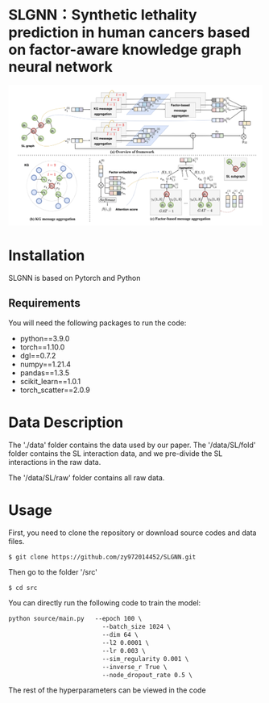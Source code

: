 # SLGNN：Synthetic lethality prediction in human cancers based on  factor-aware knowledge graph neural network
![image](https://github.com/zy972014452/SLGNN/blob/main/framework.png)

# Installation
SLGNN is based on Pytorch and Python
## Requirements
You will need the following packages to run the code:
* python==3.9.0
* torch==1.10.0
* dgl==0.7.2
* numpy==1.21.4
* pandas==1.3.5
* scikit_learn==1.0.1
* torch_scatter==2.0.9
# Data Description
The './data' folder contains the data used by our paper. The '/data/SL/fold' folder contains the SL interaction data, and we pre-divide the SL interactions in the raw data.

The '/data/SL/raw' folder contains all raw data.
# Usage
First, you need to clone the repository or download source codes and data files. 

    $ git clone https://github.com/zy972014452/SLGNN.git

Then go to the folder '/src'

    $ cd src

You can directly run the following code to train the model:
  
    python source/main.py   --epoch 100 \
                              --batch_size 1024 \
                              --dim 64 \
                              --l2 0.0001 \
                              --lr 0.003 \
                              --sim_regularity 0.001 \
                              --inverse_r True \
                              --node_dropout_rate 0.5 \
                              
The rest of the hyperparameters can be viewed in the code
